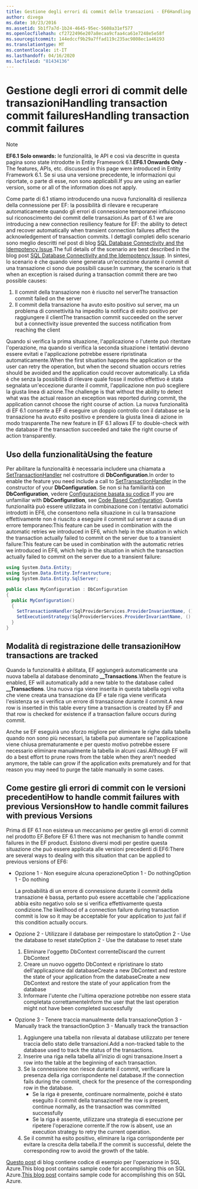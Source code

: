 ```yaml
---
title: Gestione degli errori di commit delle transazioni - EF6Handling transaction commit failures - EF6
author: divega
ms.date: 10/23/2016
ms.assetid: 5b1f7a7d-1b24-4645-95ec-5608a31ef577
ms.openlocfilehash: cf2722496e207a8ecaa9cfaa4ca61e7248e5e58f
ms.sourcegitcommit: 144edccf9b29a7ffad119c235ac9808ec1a46193
ms.translationtype: MT
ms.contentlocale: it-IT
ms.lasthandoff: 04/16/2020
ms.locfileid: "81434136"
---
```

# <a name="handling-transaction-commit-failures"></a><span data-ttu-id="e7501-102">Gestione degli errori di commit delle transazioniHandling transaction commit failures</span><span class="sxs-lookup"><span data-stu-id="e7501-102">Handling transaction commit failures</span></span>
> [!NOTE]
> <span data-ttu-id="e7501-103">**EF6.1 Solo onwards:** le funzionalità, le API e così via descritte in questa pagina sono state introdotte in Entity Framework 6.1.</span><span class="sxs-lookup"><span data-stu-id="e7501-103">**EF6.1 Onwards Only** - The features, APIs, etc. discussed in this page were introduced in Entity Framework 6.1.</span></span> <span data-ttu-id="e7501-104">Se si usa una versione precedente, le informazioni qui riportate, o parte di esse, non sono applicabili.</span><span class="sxs-lookup"><span data-stu-id="e7501-104">If you are using an earlier version, some or all of the information does not apply.</span></span>  

<span data-ttu-id="e7501-105">Come parte di 6.1 stiamo introducendo una nuova funzionalità di resilienza della connessione per EF: la possibilità di rilevare e recuperare automaticamente quando gli errori di connessione temporanei influiscono sul riconoscimento dei commit delle transazioni.</span><span class="sxs-lookup"><span data-stu-id="e7501-105">As part of 6.1 we are introducing a new connection resiliency feature for EF: the ability to detect and recover automatically when transient connection failures affect the acknowledgement of transaction commits.</span></span> <span data-ttu-id="e7501-106">I dettagli completi dello scenario sono meglio descritti nel post di blog [SQL Database Connectivity and the Idempotency Issue](https://docs.microsoft.com/archive/blogs/adonet/sql-database-connectivity-and-the-idempotency-issue).</span><span class="sxs-lookup"><span data-stu-id="e7501-106">The full details of the scenario are best described in the blog post [SQL Database Connectivity and the Idempotency Issue](https://docs.microsoft.com/archive/blogs/adonet/sql-database-connectivity-and-the-idempotency-issue).</span></span>  <span data-ttu-id="e7501-107">In sintesi, lo scenario è che quando viene generata un'eccezione durante il commit di una transazione ci sono due possibili cause:</span><span class="sxs-lookup"><span data-stu-id="e7501-107">In summary, the scenario is that when an exception is raised during a transaction commit there are two possible causes:</span></span>  

1. <span data-ttu-id="e7501-108">Il commit della transazione non è riuscito nel server</span><span class="sxs-lookup"><span data-stu-id="e7501-108">The transaction commit failed on the server</span></span>
2. <span data-ttu-id="e7501-109">Il commit della transazione ha avuto esito positivo sul server, ma un problema di connettività ha impedito la notifica di esito positivo per raggiungere il client</span><span class="sxs-lookup"><span data-stu-id="e7501-109">The transaction commit succeeded on the server but a connectivity issue prevented the success notification from reaching the client</span></span>  

<span data-ttu-id="e7501-110">Quando si verifica la prima situazione, l'applicazione o l'utente può ritentare l'operazione, ma quando si verifica la seconda situazione i tentativi devono essere evitati e l'applicazione potrebbe essere ripristinata automaticamente.</span><span class="sxs-lookup"><span data-stu-id="e7501-110">When the first situation happens the application or the user can retry the operation, but when the second situation occurs retries should be avoided and the application could recover automatically.</span></span> <span data-ttu-id="e7501-111">La sfida è che senza la possibilità di rilevare quale fosse il motivo effettivo è stata segnalata un'eccezione durante il commit, l'applicazione non può scegliere la giusta linea di azione.</span><span class="sxs-lookup"><span data-stu-id="e7501-111">The challenge is that without the ability to detect what was the actual reason an exception was reported during commit, the application cannot choose the right course of action.</span></span> <span data-ttu-id="e7501-112">La nuova funzionalità di EF 6.1 consente a EF di eseguire un doppio controllo con il database se la transazione ha avuto esito positivo e prendere la giusta linea di azione in modo trasparente.</span><span class="sxs-lookup"><span data-stu-id="e7501-112">The new feature in EF 6.1 allows EF to double-check with the database if the transaction succeeded and take the right course of action transparently.</span></span>  

## <a name="using-the-feature"></a><span data-ttu-id="e7501-113">Uso della funzionalità</span><span class="sxs-lookup"><span data-stu-id="e7501-113">Using the feature</span></span>  

<span data-ttu-id="e7501-114">Per abilitare la funzionalità è necessaria includere una chiamata a [SetTransactionHandler](https://msdn.microsoft.com/library/system.data.entity.dbconfiguration.setdefaulttransactionhandler.aspx) nel costruttore di **DbConfiguration**.</span><span class="sxs-lookup"><span data-stu-id="e7501-114">In order to enable the feature you need include a call to [SetTransactionHandler](https://msdn.microsoft.com/library/system.data.entity.dbconfiguration.setdefaulttransactionhandler.aspx) in the constructor of your **DbConfiguration**.</span></span> <span data-ttu-id="e7501-115">Se non si ha familiarità con **DbConfiguration**, vedere [Configurazione basata su codice](~/ef6/fundamentals/configuring/code-based.md).</span><span class="sxs-lookup"><span data-stu-id="e7501-115">If you are unfamiliar with **DbConfiguration**, see [Code Based Configuration](~/ef6/fundamentals/configuring/code-based.md).</span></span> <span data-ttu-id="e7501-116">Questa funzionalità può essere utilizzata in combinazione con i tentativi automatici introdotti in EF6, che consentono nella situazione in cui la transazione effettivamente non è riuscito a eseguire il commit sul server a causa di un errore temporaneo:This feature can be used in combination with the automatic retries we introduced in EF6, which help in the situation in which the transaction actually failed to commit on the server due to a transient failure:</span><span class="sxs-lookup"><span data-stu-id="e7501-116">This feature can be used in combination with the automatic retries we introduced in EF6, which help in the situation in which the transaction actually failed to commit on the server due to a transient failure:</span></span>  

``` csharp
using System.Data.Entity;
using System.Data.Entity.Infrastructure;
using System.Data.Entity.SqlServer;

public class MyConfiguration : DbConfiguration  
{
  public MyConfiguration()  
  {  
    SetTransactionHandler(SqlProviderServices.ProviderInvariantName, () => new CommitFailureHandler());  
    SetExecutionStrategy(SqlProviderServices.ProviderInvariantName, () => new SqlAzureExecutionStrategy());  
  }  
}
```  

## <a name="how-transactions-are-tracked"></a><span data-ttu-id="e7501-117">Modalità di registrazione delle transazioni</span><span class="sxs-lookup"><span data-stu-id="e7501-117">How transactions are tracked</span></span>  

<span data-ttu-id="e7501-118">Quando la funzionalità è abilitata, EF aggiungerà automaticamente una nuova tabella al database denominato **__Transactions**.</span><span class="sxs-lookup"><span data-stu-id="e7501-118">When the feature is enabled, EF will automatically add a new table to the database called **__Transactions**.</span></span> <span data-ttu-id="e7501-119">Una nuova riga viene inserita in questa tabella ogni volta che viene creata una transazione da EF e tale riga viene verificata l'esistenza se si verifica un errore di transazione durante il commit.</span><span class="sxs-lookup"><span data-stu-id="e7501-119">A new row is inserted in this table every time a transaction is created by EF and that row is checked for existence if a transaction failure occurs during commit.</span></span>  

<span data-ttu-id="e7501-120">Anche se EF eseguirà uno sforzo migliore per eliminare le righe dalla tabella quando non sono più necessari, la tabella può aumentare se l'applicazione viene chiusa prematuramente e per questo motivo potrebbe essere necessario eliminare manualmente la tabella in alcuni casi.</span><span class="sxs-lookup"><span data-stu-id="e7501-120">Although EF will do a best effort to prune rows from the table when they aren’t needed anymore, the table can grow if the application exits prematurely and for that reason you may need to purge the table manually in some cases.</span></span>  

## <a name="how-to-handle-commit-failures-with-previous-versions"></a><span data-ttu-id="e7501-121">Come gestire gli errori di commit con le versioni precedentiHow to handle commit failures with previous Versions</span><span class="sxs-lookup"><span data-stu-id="e7501-121">How to handle commit failures with previous Versions</span></span>

<span data-ttu-id="e7501-122">Prima di EF 6.1 non esisteva un meccanismo per gestire gli errori di commit nel prodotto EF.</span><span class="sxs-lookup"><span data-stu-id="e7501-122">Before EF 6.1 there was not mechanism to handle commit failures in the EF product.</span></span> <span data-ttu-id="e7501-123">Esistono diversi modi per gestire questa situazione che può essere applicata alle versioni precedenti di EF6:</span><span class="sxs-lookup"><span data-stu-id="e7501-123">There are several ways to dealing with this situation that can be applied to previous versions of EF6:</span></span>  

* <span data-ttu-id="e7501-124">Opzione 1 - Non eseguire alcuna operazioneOption 1 - Do nothing</span><span class="sxs-lookup"><span data-stu-id="e7501-124">Option 1 - Do nothing</span></span>  

  <span data-ttu-id="e7501-125">La probabilità di un errore di connessione durante il commit della transazione è bassa, pertanto può essere accettabile che l'applicazione abbia esito negativo solo se si verifica effettivamente questa condizione.</span><span class="sxs-lookup"><span data-stu-id="e7501-125">The likelihood of a connection failure during transaction commit is low so it may be acceptable for your application to just fail if this condition actually occurs.</span></span>  

* <span data-ttu-id="e7501-126">Opzione 2 - Utilizzare il database per reimpostare lo statoOption 2 - Use the database to reset state</span><span class="sxs-lookup"><span data-stu-id="e7501-126">Option 2 - Use the database to reset state</span></span>  

  1. <span data-ttu-id="e7501-127">Eliminare l'oggetto DbContext corrente</span><span class="sxs-lookup"><span data-stu-id="e7501-127">Discard the current DbContext</span></span>  
  2. <span data-ttu-id="e7501-128">Creare un nuovo oggetto DbContext e ripristinare lo stato dell'applicazione dal databaseCreate a new DbContext and restore the state of your application from the database</span><span class="sxs-lookup"><span data-stu-id="e7501-128">Create a new DbContext and restore the state of your application from the database</span></span>  
  3. <span data-ttu-id="e7501-129">Informare l'utente che l'ultima operazione potrebbe non essere stata completata correttamente</span><span class="sxs-lookup"><span data-stu-id="e7501-129">Inform the user that the last operation might not have been completed successfully</span></span>  

* <span data-ttu-id="e7501-130">Opzione 3 - Tenere traccia manualmente della transazioneOption 3 - Manually track the transaction</span><span class="sxs-lookup"><span data-stu-id="e7501-130">Option 3 - Manually track the transaction</span></span>  

  1. <span data-ttu-id="e7501-131">Aggiungere una tabella non rilevata al database utilizzato per tenere traccia dello stato delle transazioni.</span><span class="sxs-lookup"><span data-stu-id="e7501-131">Add a non-tracked table to the database used to track the status of the transactions.</span></span>  
  2. <span data-ttu-id="e7501-132">Inserire una riga nella tabella all'inizio di ogni transazione.</span><span class="sxs-lookup"><span data-stu-id="e7501-132">Insert a row into the table at the beginning of each transaction.</span></span>  
  3. <span data-ttu-id="e7501-133">Se la connessione non riesce durante il commit, verificare la presenza della riga corrispondente nel database.</span><span class="sxs-lookup"><span data-stu-id="e7501-133">If the connection fails during the commit, check for the presence of the corresponding row in the database.</span></span>  
     - <span data-ttu-id="e7501-134">Se la riga è presente, continuare normalmente, poiché è stato eseguito il commit della transazione</span><span class="sxs-lookup"><span data-stu-id="e7501-134">If the row is present, continue normally, as the transaction was committed successfully</span></span>  
     - <span data-ttu-id="e7501-135">Se la riga è assente, utilizzare una strategia di esecuzione per ripetere l'operazione corrente.</span><span class="sxs-lookup"><span data-stu-id="e7501-135">If the row is absent, use an execution strategy to retry the current operation.</span></span>  
  4. <span data-ttu-id="e7501-136">Se il commit ha esito positivo, eliminare la riga corrispondente per evitare la crescita della tabella.</span><span class="sxs-lookup"><span data-stu-id="e7501-136">If the commit is successful, delete the corresponding row to avoid the growth of the table.</span></span>  

<span data-ttu-id="e7501-137">[Questo post](https://docs.microsoft.com/archive/blogs/adonet/sql-database-connectivity-and-the-idempotency-issue) di blog contiene codice di esempio per l'operazione in SQL Azure.This blog post contains sample code for accomplishing this on SQL Azure.</span><span class="sxs-lookup"><span data-stu-id="e7501-137">[This blog post](https://docs.microsoft.com/archive/blogs/adonet/sql-database-connectivity-and-the-idempotency-issue) contains sample code for accomplishing this on SQL Azure.</span></span>  
